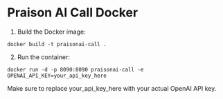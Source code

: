 # Praison AI Call Docker

1. Build the Docker image:
```
docker build -t praisonai-call .
```

2. Run the container:
```
docker run -d -p 8090:8090 praisonai-call -e OPENAI_API_KEY=your_api_key_here
```

Make sure to replace your_api_key_here with your actual OpenAI API key.